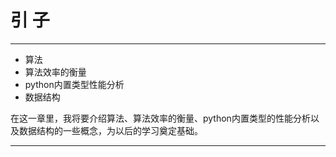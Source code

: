 # 引 子

***
* 算法
* 算法效率的衡量
* python内置类型性能分析
* 数据结构

在这一章里，我将要介绍算法、算法效率的衡量、python内置类型的性能分析以及数据结构的一些概念，为以后的学习奠定基础。

***
